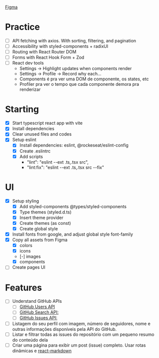 [Figma](https://www.figma.com/file/rEhBpnPmU00Qi1VwXL3Xa2/GitHub-Blog-(Community)?node-id=0%3A1&t=5rxGNBkbt7qzdrEc-1)

# Practice

- [ ] API fetching with axios. With sorting, filtering, and pagination
- [ ] Accessibility with styled-components + radixUI
- [ ] Routing with React Router DOM
- [ ] Forms with React Hook Form + Zod
- [ ] React dev tools
	- Settings -> Highlight updates when components render
	- Settings -> Profile -> Record why each...
	- Components é pra ver uma DOM de componente, os states, etc
	- Profiler pra ver o tempo que cada componente demora pra renderizar

# Starting

- [X] Start typescript react app with vite
- [X] Install dependencies
- [X] Clear unused files and codes
- [X] Setup eslint
	- [X] Install dependencies: eslint, @rockeseat/eslint-config
	- [X] Create .eslintrc
	- [X] Add scripts
	    - "lint": "eslint --ext .ts,.tsx src",
    	- "lint:fix": "eslint --ext .ts,.tsx src --fix"

# UI

- [X] Setup styling
	- [X] Add styled-components @types/styled-components
	- [X] Type themes (styled.d.ts)
	- [X] Insert theme provider
	- [X] Create themes (as const)
	- [X] Create global style
- [X] Install fonts from google, and adjust global style font-family
- [X] Copy all assets from Figma
	- [X] colors
	- [X] icons
	- [-] images
	- [X] components
- [ ] Create pages UI

# Features

- [ ] Understand GitHub APIs
	- [ ] [GitHub Users API](https://docs.github.com/pt/rest/users/users#get-a-user)
	- [ ] [GitHub Search API:](https://docs.github.com/pt/rest/search)
	- [ ] [GitHub Issues API:](https://docs.github.com/pt/rest/issues/issues#get-an-issue)
- [ ] Listagem do seu perfil com imagem, número de seguidores, nome e outras informações disponíveis pela API do GitHub.
- [ ] Listar e filtrar todas as issues do repositório com um pequeno resumo do conteúdo dela
- [ ] Criar uma página para exibir um post (issue) completo. Usar rotas dinâmicas e [react-markdown](https://github.com/remarkjs/react-markdown)
